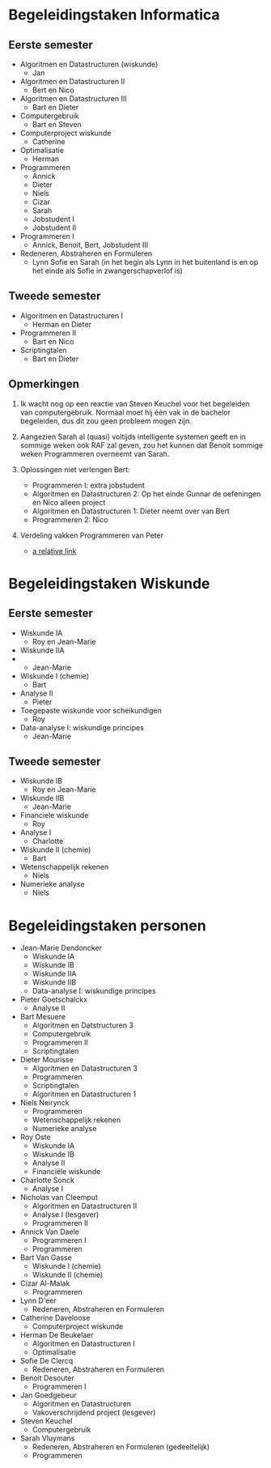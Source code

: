 Begeleidingstaken Informatica
=============================

Eerste semester
----------------

* Algoritmen en Datastructuren (wiskunde)
	- Jan
* Algoritmen en Datastructuren II
	- Bert en Nico
* Algoritmen en Datastructuren III
	- Bart en Dieter
* Computergebruik
	- Bart en Steven
* Computerproject wiskunde
	- Catherine
* Optimalisatie
	- Herman
* Programmeren
	- Annick
	- Dieter
	- Niels
	- Cizar
	- Sarah
	- Jobstudent I
	- Jobstudent II
* Programmeren I
	- Annick, Benoit, Bert, Jobstudent III
* Redeneren, Abstraheren en Formuleren
	- Lynn Sofie en Sarah (in het begin als Lynn in het buitenland is en op het einde als Sofie in zwangerschapverlof is)

Tweede semester
----------------

* Algoritmen en Datastructuren I
	- Herman en Dieter
* Programmeren II
	- Bart en Nico
* Scriptingtalen
	- Bart en Dieter

Opmerkingen
-----------

1. Ik wacht nog op een reactie van Steven Keuchel voor het begeleiden van computergebruik. Normaal moet hij één vak in de bachelor begeleiden, dus dit zou geen probleem mogen zijn.

2. Aangezien Sarah al (quasi) voltijds intelligente systemen geeft en in sommige weken ook RAF zal geven, zou het kunnen dat Benoit sommige weken Programmeren overneemt van Sarah.

3. Oplossingen niet verlengen Bert:
	* Programmeren I: extra jobstudent
	* Algoritmen en Datastructuren 2: Op het einde Gunnar de oefeningen en Nico alleen project
	* Algoritmen en Datastructuren 1: Dieter neemt over van Bert
	* Programmeren 2: Nico

4. Verdeling vakken Programmeren van Peter
	* [a relative link](programmeren.md)

Begeleidingstaken Wiskunde
==========================

Eerste semester
---------------

* Wiskunde IA
	- Roy en Jean-Marie
* Wiskunde IIA
*	- Jean-Marie
* Wiskunde I (chemie)
	- Bart
* Analyse II
	- Pieter
* Toegepaste wiskunde voor scheikundigen
	- Roy
* Data-analyse I: wiskundige principes
	- Jean-Marie

Tweede semester
---------------

* Wiskunde IB
	- Roy en Jean-Marie
* Wiskunde IIB
	- Jean-Marie
* Financiele wiskunde
	- Roy
* Analyse I
	- Charlotte
* Wiskunde II (chemie)
	- Bart
* Wetenschappelijk rekenen
	- Niels
* Numerieke analyse
	- Niels

Begeleidingstaken personen
==========================
* Jean-Marie Dendoncker
	- Wiskunde IA
	- Wiskunde IB
	- Wiskunde IIA
	- Wiskunde IIB
	- Data-analyse I: wiskundige principes
* Pieter Goetschalckx
	- Analyse II
* Bart Mesuere
	- Algoritmen en Datstructuren 3
	- Computergebruik
	- Programmeren II
	- Scriptingtalen
* Dieter Mourisse
	- Algoritmen en Datastructuren 3
	- Programmeren
	- Scriptingtalen
	- Algoritmen en Datastructuren 1
* Niels Neirynck
	- Programmeren
	- Wetenschappelijk rekenen
	- Numerieke analyse
* Roy Oste
	- Wiskunde IA
	- Wiskunde IB
	- Analyse II
	- Financiële wiskunde
* Charlotte Sonck
	- Analyse I
* Nicholas van Cleemput
	- Algoritmen en Datastructuren II
	- Analyse I (lesgever)
	- Programmeren II
* Annick Van Daele
	- Programmeren I
	- Programmeren
* Bart Van Gasse
	- Wiskunde I (chemie)
	- Wiskunde II (chemie)
* Cizar Al-Malak
	- Programmeren
* Lynn D'eer
	- Redeneren, Abstraheren en Formuleren
* Catherine Daveloose
	- Computerproject wiskunde
* Herman De Beukelaer
	- Algoritmen en Datastructuren I
	- Optimalisatie
* Sofie De Clercq
	- Redeneren, Abstraheren en Formuleren
* Benoit Desouter
	- Programmeren I
* Jan Goedgebeur
	- Algoritmen en Datastructuren
	- Vakoverschrijdend project (lesgever)
* Steven Keuchel
	- Computergebruik
* Sarah Vluymans
	- Redeneren, Abstraheren en Formuleren (gedeeltelijk)
	- Programmeren

